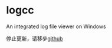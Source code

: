 logcc
=====

An integrated log file viewer on Windows

停止更新，请移步[github](https://github.com/shuhaoc/logcc)